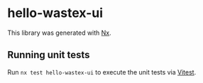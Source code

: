# hello-wastex-ui

This library was generated with [Nx](https://nx.dev).

## Running unit tests

Run `nx test hello-wastex-ui` to execute the unit tests via [Vitest](https://vitest.dev/).
